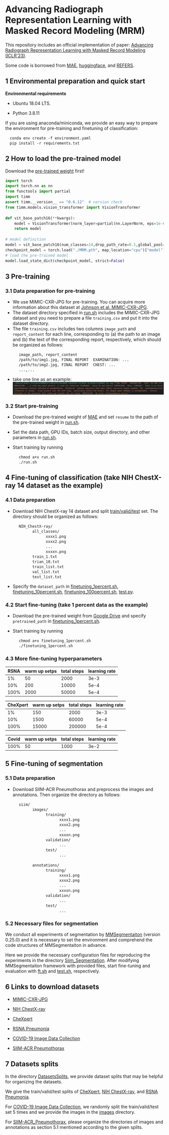 # Advancing Radiograph Representation Learning with Masked Record Modeling (MRM)
This repository includes an official implementation of paper: [Advancing Radiograph Representation Learning with Masked Record Modeling (ICLR'23)](https://openreview.net/forum?id=w-x7U26GM7j).

Some code is borrowed from [MAE](https://github.com/facebookresearch/mae), [huggingface](https://huggingface.co), and [REFERS](https://github.com/funnyzhou/REFERS).

## 1 Environmental preparation and quick start
**Environmental requirements**
- Ubuntu 18.04 LTS.

- Python 3.8.11

If you are using anaconda/miniconda, we provide an easy way to prepare the environment for pre-training and finetuning of classification:

      conda env create -f environment.yaml
      pip install -r requirements.txt

## 2 How to load the pre-trained model
Download the [pre-trained weight](https://drive.google.com/file/d/1JwZaqvsSdk1bD3B7fsN0uOz-2Fzz1amc/view) first!
```python
import torch
import torch.nn as nn
from functools import partial
import timm
assert timm.__version__ == "0.6.12"  # version check
from timm.models.vision_transformer import VisionTransformer

def vit_base_patch16(**kwargs):
    model = VisionTransformer(norm_layer=partial(nn.LayerNorm, eps=1e-6),**kwargs)
    return model

# model definition
model = vit_base_patch16(num_classes=14,drop_path_rate=0.1,global_pool="avg")
checkpoint_model = torch.load("./MRM.pth", map_location="cpu")["model"]
# load the pre-trained model
model.load_state_dict(checkpoint_model, strict=False)
```

## 3 Pre-training
### 3.1 Data preparation for pre-training
- We use MIMIC-CXR-JPG for pre-training. You can acquire more information about this dataset at [Johnson et al. MIMIC-CXR-JPG](https://physionet.org/content/mimic-cxr-jpg/2.0.0/).
- The dataset directory specified in [run.sh](/run.sh) includes the MIMIC-CXR-JPG dataset and you need to prepare a file ``training.csv`` and put it into the dataset directory.
- The file ``training.csv`` includes two columns ``image_path`` and ``report_content`` for each line, corresponding to (a) the path to an image and (b) the text of the corresponding report, respectively, which should be organized as follows:
```
      image_path, report_content
      /path/to/img1.jpg, FINAL REPORT  EXAMINATION: ...
      /path/to/img2.jpg, FINAL REPORT  CHEST: ...
      ...,...
```
- take one line as an example:
![img](imgs/example.png)

### 3.2 Start pre-training
- Download the pre-trained weight of [MAE](https://dl.fbaipublicfiles.com/mae/pretrain/mae_pretrain_vit_base.pth) and set ``resume`` to the path of the pre-trained weight in [run.sh](run.sh).
- Set the data path, GPU IDs, batch size, output directory, and other parameters in [run.sh](run.sh).

- Start training by running
```
      chmod a+x run.sh
      ./run.sh
```
## 4 Fine-tuning of classification (take NIH ChestX-ray 14 dataset as the example)
### 4.1 Data preparation
- Download NIH ChestX-ray 14 dataset and split [train/valid/test](DatasetsSplits/NIH_ChestX-ray) set. The directory should be organized as follows:
```
      NIH_ChestX-ray/
            all_classes/
                  xxxx1.png
                  xxxx2.png
                  ...
                  xxxxn.png
            train_1.txt
            trian_10.txt
            train_list.txt
            val_list.txt
            test_list.txt
```	
- Specify the ``dataset_path`` in [finetuning_1percent.sh](/NIH_ChestX-ray/finetuning_1percent.sh), [finetuning_10percent.sh](/NIH_ChestX-ray/finetuning_10percent.sh), [finetuning_100percent.sh](/NIH_ChestX-ray/finetuning_100percent.sh), [test.py](/NIH_ChestX-ray/test.py).

### 4.2 Start fine-tuning (take 1 percent data as the example)
- Download the pre-trained weight from [Google Drive](https://drive.google.com/file/d/1JwZaqvsSdk1bD3B7fsN0uOz-2Fzz1amc/view?usp=sharing) and specify ``pretrained_path`` in [finetuning_1percent.sh](/NIH_ChestX-ray/finetuning_1percent.sh).

- Start training by running
```
      chmod a+x finetuning_1percent.sh
      ./finetuning_1percent.sh
```
### 4.3 More fine-tuning hyperparameters
|     RSNA    |     warm up setps    |     total steps    |     learning rate    |
|-------------|----------------------|--------------------|----------------------|
|     1%      |     50               |     2000           |     3e-3             |
|     10%     |     200              |     10000          |     5e-4             |
|     100%    |     2000             |     50000          |     5e-4             |

|     CheXpert        |     warm up setps    |     total steps    |     learning rate    |
|---------------------|----------------------|--------------------|----------------------|
|     1%              |     150              |     2000           |     3e-3             |
|     10%             |     1500             |     60000          |     5e-4             |
|     100%            |     15000            |     200000         |     5e-4             |

|     Covid    |     warm up setps    |     total steps    |     learning rate    |
|--------------|----------------------|--------------------|----------------------|
|     100%     |     50               |     1000           |     3e-2             |
## 5 Fine-tuning of segmentation
### 5.1 Data preparation
- Download SIIM-ACR Pneumothorax and preprocess the images and annotations.
Then organize the directory as follows:
```
      siim/
            images/
                  training/
                        xxxx1.png
                        xxxx2.png
                        ...
                        xxxxn.png
                  validation/
                        ...
                  test/
                        ...

            annotations/
                  training/
                        xxxx1.png
                        xxxx2.png
                        ...
                        xxxxn.png
                  validation/
                        ...
                  test/
                        ...
```
### 5.2 Necessary files for segmentation
We conduct all experiments  of segmentation by [MMSegmentaiton](https://github.com/open-mmlab/mmsegmentation) (version  0.25.0) and it is necessary to set the environment and comprehend the code structures of MMSegmentaiton in advance.

Here we provide the necessary configuration files for reproducing the experiments in the directory [Siim_Segmentation](Siim_Segmentation). After modifying MMSegmentaiton framework with provided files, start fine-tuning and evaluation with [ft.sh](Siim_Segmentation/ft.sh) and [test.sh](Siim_Segmentation/test.sh), respectively.

## 6 Links to download datasets
- [MIMIC-CXR-JPG](https://physionet.org/content/mimic-cxr-jpg/2.0.0/)

- [NIH ChestX-ray](https://nihcc.app.box.com/v/ChestXray-NIHCC/folder/36938765345)

- [CheXpert](https://stanfordmlgroup.github.io/competitions/chexpert/#:~:text=What%20is%20CheXpert%3F,labeled%20reference%20standard%20evaluation%20sets.)

- [RSNA Pneumonia](https://www.kaggle.com/competitions/rsna-pneumonia-detection-challenge)

- [COVID-19 Image Data Collection](https://github.com/ieee8023/covid-chestxray-dataset)

- [SIIM-ACR Pneumothorax](https://www.kaggle.com/c/siim-acr-pneumothorax-segmentation)

## 7 Datasets splits
In the directory [DatasetsSplits](DatasetsSplits), we provide dataset splits that may be helpful for organizing the datasets.

We give the train/valid/test splits of [CheXpert](DatasetsSplits/CheXpert), [NIH ChestX-ray](DatasetsSplits/NIH_ChestX-ray), and [RSNA Pneumonia](DatasetsSplits/RSNA_Pneumonia).

For [COVID-19 Image Data Collection](DatasetsSplits/COVID-19_Image_Data_Collection), we randomly split the train/valid/test set 5 times and we provide the images in the [images](DatasetsSplits/COVID-19_Image_Data_Collection/images) directory.

For [SIIM-ACR_Pneumothorax](DatasetsSplits/SIIM-ACR_Pneumothorax), please organize the directories of images and annotations as section 5.1 mentioned according to the given splits.